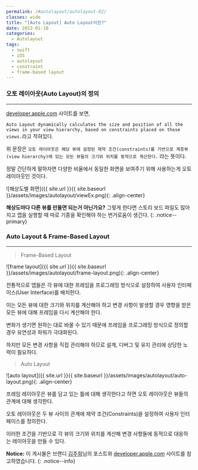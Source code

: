 ```yaml
---
permalink: /#autolayout/autolayout-02/
classes: wide
title: "[Auto Layout] Auto Layout이란?"
date: 2022-01-10
categories:
  - Autolayout
tags:
  - swift
  - iOS
  - autolayout
  - constraint
  - frame-based layout
---
```


### 오토 레이아웃(Auto Layout)의 정의

---

[developer.apple.com](https://developer.apple.com/library/archive/documentation/UserExperience/Conceptual/AutolayoutPG/index.html) 사이트를 보면,

`Auto Layout dynamically calculates the size and position of all the views in your view hierarchy, based on constraints placed on those views.`라고 적혀있다.

위 문장은 `오토 레이아웃은 해당 뷰에 설정된 제약 조건(constraints)를 기반으로 계층뷰(view hierarchy)에 있는 모든 뷰들의 크기와 위치를 동적으로 계산한다.` 라는 뜻이다.

정말 간단하게 말하자면 다양한 비율에서 동일한 화면을 보여주기 위해 사용하는게 오토 레이아웃인 것이다.

![해상도별 화면]({{ site.url }}{{ site.baseurl }}/assets/images/autolayout/viewEx.png){: .align-center}

**해상도마다 다른 뷰를 만들면 되는거 아닌가요?**
그렇게 한다면 스토리 보드 파일도 많아지고 앱을 실행할 때 따로 기종을 확인해야 하는 번거로움이 생긴다.
{: .notice--primary}

### Auto Layout & Frame-Based Layout

---

> Frame-Based Layout

![frame layout]({{ site.url }}{{ site.baseurl }}/assets/images/autolayout/frame-layout.png){: .align-center}

전통적으로 앱들은 각 뷰에 대한 프레임을 프로그래밍 방식으로 설정하여 사용자 인터페이스(User Interface)를 배치한다.

이는 모든 뷰에 대한 크기와 위치를 계산해야 하고 변경 사항이 발생할 경우 영향을 받은 모든 뷰에 대해 프레임을 다시 계산해야 한다.

변화가 생기면 원하는 대로 바꿀 수 있기 때문에 프레임을 프로그래밍 방식으로 정의할 경우 유연성과 파워가 극대화된다.

하지만 모든 변경 사항을 직접 관리해야 하므로 설계, 디버그 및 유지 관리에 상당한 노력이 필요하다.

> Auto Layout

![auto layout]({{ site.url }}{{ site.baseurl }}/assets/images/autolayout/auto-layout.png){: .align-center}

프레임 레이아웃은 뷰를 담고 있는 틀에 대해 생각한다고 하면 오토 레이아웃은 뷰들의 관계에 대해 생각한다.

오토 레이아웃은 두 뷰 사이의 관계에 제약 조건(Constraints)을 설정하여 사용자 인터페이스를 정의한다.

이러한 조건을 기반으로 각 뷰의 크기와 위치를 계산해 변경 사항들에 동적으로 대응하는 레이아웃을 만들 수 있다.

**Notice:** 이 게시물은 브랜디 [김주희](http://labs.brandi.co.kr/2018/05/30/kimjh.html "브랜디 김주희님 포스트")님의 포스트와 [developer.apple.com](https://developer.apple.com/library/archive/documentation/UserExperience/Conceptual/AutolayoutPG/index.html) 사이트를 참고하였습니다.
{: .notice--info}
